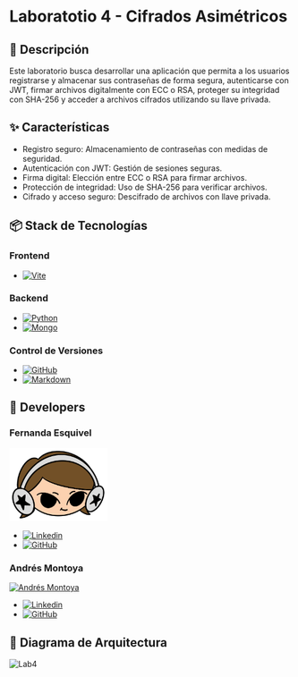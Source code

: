 # Laboratotio 4 - Cifrados Asimétricos

## 📜 Descripción
Este laboratorio busca desarrollar una aplicación que permita a los usuarios registrarse y almacenar sus contraseñas de forma segura, autenticarse con JWT, firmar archivos digitalmente con ECC o RSA, proteger su integridad con SHA-256 y acceder a archivos cifrados utilizando su llave privada.

## ✨ Características
- Registro seguro: Almacenamiento de contraseñas con medidas de seguridad.
- Autenticación con JWT: Gestión de sesiones seguras.
- Firma digital: Elección entre ECC o RSA para firmar archivos.
- Protección de integridad: Uso de SHA-256 para verificar archivos.
- Cifrado y acceso seguro: Descifrado de archivos con llave privada.

## 📦 Stack de Tecnologías
### Frontend
* [![Vite][Vite]][Vite-url]
### Backend
* [![Python][Python]][Python-url]
* [![Mongo][Mongo]][Mongo-url]
### Control de Versiones
* [![GitHub][GitHub]][GitHub-url]
* [![Markdown][Markdown]][Markdown-url]

## 👥 Developers

### Fernanda Esquivel
<a href="https://github.com/FerEsq">
  <img width='175' src="https://github.com/FerEsq/FerEsq/blob/main/assets/headset.png" alt="Fernanda Esquivel" />
</a>

* [![Linkedin][Linkedin]][Linkedin-fer]
* [![GitHub][GitHub]][GitHub-fer]

### Andrés Montoya
<a href="https://github.com/FerEsq">
  <img width='175' src="https://avatars.githubusercontent.com/u/84055444?v=4" alt="Andrés Montoya" />
</a>

* [![Linkedin][Linkedin]][Linkedin-monti]
* [![GitHub][GitHub]][GitHub-monti]

## 📐 Diagrama de Arquitectura
![Lab4](https://github.com/user-attachments/assets/67e19bfd-cd89-44f7-9372-1ea7956d5402)

<!-- MARKDOWN LINKS & IMAGES -->
[Python]: https://img.shields.io/badge/Python-4B8BBE?style=for-the-badge&logo=python&logoColor=white
[Python-url]: https://www.python.org
[Markdown]: https://img.shields.io/badge/Markdown-000000?style=for-the-badge&logo=markdown&logoColor=white
[Markdown-url]: https://www.markdownguide.org
[Vite]: https://img.shields.io/badge/Vite-646CFF?style=for-the-badge&logo=Vite&logoColor=white
[Vite-url]: https://vite.dev
[Mongo]: https://img.shields.io/badge/-MongoDB-13aa52?style=for-the-badge&logo=mongodb&logoColor=white
[Mongo-url]: https://www.mongodb.com
[Linkedin-fer]: https://www.linkedin.com/in/feresq
[Linkedin-monti]: https://www.linkedin.com/in/andrés-montoya-8a0743287/
[Linkedin]: https://img.shields.io/badge/LinkedIn-0077B5?style=for-the-badge&logo=linkedin&logoColor=white
[Github-fer]: https://github.com/FerEsq
[Github-monti]: https://github.com/Montoya086
[GitHub]: https://img.shields.io/badge/github-%23121011.svg?style=for-the-badge&logo=github&logoColor=white
[Github-url]: https://github.com
[Website]: https://img.shields.io/badge/Website-226946?style=for-the-badge&logo=opera&logoColor=white
[Website-fer]: https://fer-esq.web.app
[Mail]: https://img.shields.io/badge/Gmail-DC143C?style=for-the-badge&logo=gmail&logoColor=white
[Mail-fer]: mailto:feresq.gt@gmail.com
